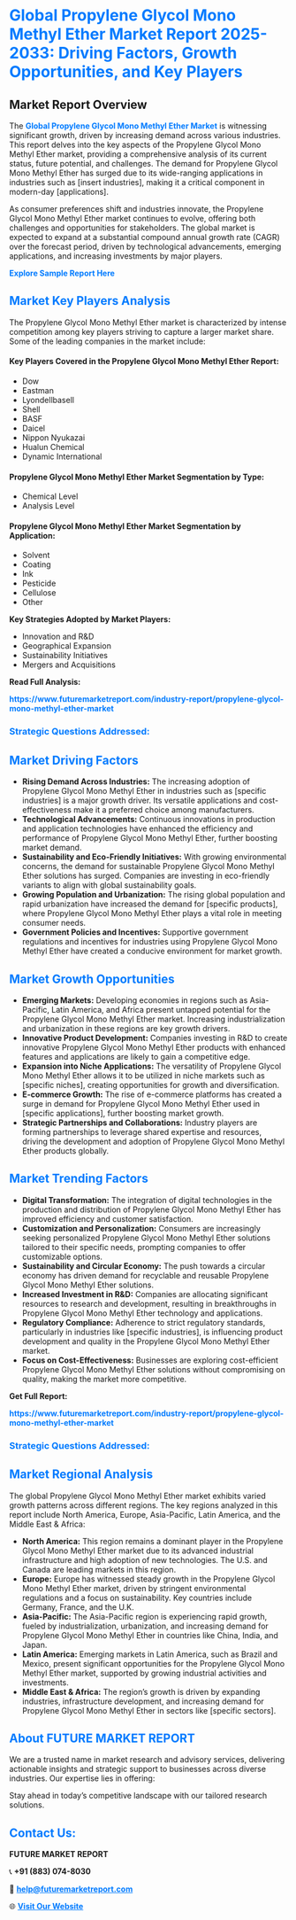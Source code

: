 <h1 style="color: #007BFF;">Global Propylene Glycol Mono Methyl Ether Market Report 2025-2033: Driving Factors, Growth Opportunities, and Key Players</h1>

<section id="overview">
<h2>Market Report Overview</h2>
<p>The <a href="https://www.futuremarketreport.com/industry-report/propylene-glycol-mono-methyl-ether-market" style="color: #007BFF; text-decoration: none;"><strong>Global Propylene Glycol Mono Methyl Ether Market</strong></a> is witnessing significant growth, driven by increasing demand across various industries. This report delves into the key aspects of the Propylene Glycol Mono Methyl Ether market, providing a comprehensive analysis of its current status, future potential, and challenges. The demand for Propylene Glycol Mono Methyl Ether has surged due to its wide-ranging applications in industries such as [insert industries], making it a critical component in modern-day [applications].</p>
<p>As consumer preferences shift and industries innovate, the Propylene Glycol Mono Methyl Ether market continues to evolve, offering both challenges and opportunities for stakeholders. The global market is expected to expand at a substantial compound annual growth rate (CAGR) over the forecast period, driven by technological advancements, emerging applications, and increasing investments by major players.</p>
</section>

<section id="overview">
<p><a href="https://www.futuremarketreport.com/request-sample/reportId=85412" style="color: #007BFF; text-decoration: none;"><strong>Explore Sample Report Here</strong></a></p>
</section>

<section id="key-players">
<h2 style="color: #007BFF;">Market Key Players Analysis</h2>
<p>The Propylene Glycol Mono Methyl Ether market is characterized by intense competition among key players striving to capture a larger market share. Some of the leading companies in the market include:</p>
<h4>Key Players Covered in the Propylene Glycol Mono Methyl Ether Report:</h4>
<ul><li>Dow</li><li>Eastman</li><li>Lyondellbasell</li><li>Shell</li><li>BASF</li><li>Daicel</li><li>Nippon Nyukazai</li><li>Hualun Chemical</li><li>Dynamic International</li></ul>
<h4>Propylene Glycol Mono Methyl Ether Market Segmentation by Type:</h4>
<ul><li>Chemical Level</li><li>Analysis Level</li></ul>

<h4>Propylene Glycol Mono Methyl Ether Market Segmentation by Application:</h4>
<ul><li>Solvent</li><li>Coating</li><li>Ink</li><li>Pesticide</li><li>Cellulose</li><li>Other</li></ul>
<p><strong>Key Strategies Adopted by Market Players:</strong></p>
<ul>
<li>Innovation and R&D</li>
<li>Geographical Expansion</li>
<li>Sustainability Initiatives</li>
<li>Mergers and Acquisitions</li>
</ul>
</section>

<section>
<p><strong>Read Full Analysis: </strong></p><a href="https://www.futuremarketreport.com/industry-report/propylene-glycol-mono-methyl-ether-market" style="color: #007BFF; text-decoration: none;"><strong>https://www.futuremarketreport.com/industry-report/propylene-glycol-mono-methyl-ether-market</strong></a>
<h3 style="color: #007BFF;">Strategic Questions Addressed:</h3>
</section>

<section id="driving-factors">
<h2 style="color: #007BFF;">Market Driving Factors</h2>
<ul>
<li><strong>Rising Demand Across Industries:</strong> The increasing adoption of Propylene Glycol Mono Methyl Ether in industries such as [specific industries] is a major growth driver. Its versatile applications and cost-effectiveness make it a preferred choice among manufacturers.</li>
<li><strong>Technological Advancements:</strong> Continuous innovations in production and application technologies have enhanced the efficiency and performance of Propylene Glycol Mono Methyl Ether, further boosting market demand.</li>
<li><strong>Sustainability and Eco-Friendly Initiatives:</strong> With growing environmental concerns, the demand for sustainable Propylene Glycol Mono Methyl Ether solutions has surged. Companies are investing in eco-friendly variants to align with global sustainability goals.</li>
<li><strong>Growing Population and Urbanization:</strong> The rising global population and rapid urbanization have increased the demand for [specific products], where Propylene Glycol Mono Methyl Ether plays a vital role in meeting consumer needs.</li>
<li><strong>Government Policies and Incentives:</strong> Supportive government regulations and incentives for industries using Propylene Glycol Mono Methyl Ether have created a conducive environment for market growth.</li>
</ul>
</section>

<section id="growth-opportunities">
<h2 style="color: #007BFF;">Market Growth Opportunities</h2>
<ul>
<li><strong>Emerging Markets:</strong> Developing economies in regions such as Asia-Pacific, Latin America, and Africa present untapped potential for the Propylene Glycol Mono Methyl Ether market. Increasing industrialization and urbanization in these regions are key growth drivers.</li>
<li><strong>Innovative Product Development:</strong> Companies investing in R&D to create innovative Propylene Glycol Mono Methyl Ether products with enhanced features and applications are likely to gain a competitive edge.</li>
<li><strong>Expansion into Niche Applications:</strong> The versatility of Propylene Glycol Mono Methyl Ether allows it to be utilized in niche markets such as [specific niches], creating opportunities for growth and diversification.</li>
<li><strong>E-commerce Growth:</strong> The rise of e-commerce platforms has created a surge in demand for Propylene Glycol Mono Methyl Ether used in [specific applications], further boosting market growth.</li>
<li><strong>Strategic Partnerships and Collaborations:</strong> Industry players are forming partnerships to leverage shared expertise and resources, driving the development and adoption of Propylene Glycol Mono Methyl Ether products globally.</li>
</ul>
</section>

<section id="trending-factors">
<h2 style="color: #007BFF;">Market Trending Factors</h2>
<ul>
<li><strong>Digital Transformation:</strong> The integration of digital technologies in the production and distribution of Propylene Glycol Mono Methyl Ether has improved efficiency and customer satisfaction.</li>
<li><strong>Customization and Personalization:</strong> Consumers are increasingly seeking personalized Propylene Glycol Mono Methyl Ether solutions tailored to their specific needs, prompting companies to offer customizable options.</li>
<li><strong>Sustainability and Circular Economy:</strong> The push towards a circular economy has driven demand for recyclable and reusable Propylene Glycol Mono Methyl Ether solutions.</li>
<li><strong>Increased Investment in R&D:</strong> Companies are allocating significant resources to research and development, resulting in breakthroughs in Propylene Glycol Mono Methyl Ether technology and applications.</li>
<li><strong>Regulatory Compliance:</strong> Adherence to strict regulatory standards, particularly in industries like [specific industries], is influencing product development and quality in the Propylene Glycol Mono Methyl Ether market.</li>
<li><strong>Focus on Cost-Effectiveness:</strong> Businesses are exploring cost-efficient Propylene Glycol Mono Methyl Ether solutions without compromising on quality, making the market more competitive.</li>
</ul>
</section>

<section>
<p><strong>Get Full Report: </strong></p><a href="https://www.futuremarketreport.com/industry-report/propylene-glycol-mono-methyl-ether-market" style="color: #007BFF; text-decoration: none;"><strong>https://www.futuremarketreport.com/industry-report/propylene-glycol-mono-methyl-ether-market</strong></a>
<h3 style="color: #007BFF;">Strategic Questions Addressed:</h3>
</section>


<section id="regional-analysis">
<h2 style="color: #007BFF;">Market Regional Analysis</h2>
<p>The global Propylene Glycol Mono Methyl Ether market exhibits varied growth patterns across different regions. The key regions analyzed in this report include North America, Europe, Asia-Pacific, Latin America, and the Middle East & Africa:</p>
<ul>
<li><strong>North America:</strong> This region remains a dominant player in the Propylene Glycol Mono Methyl Ether market due to its advanced industrial infrastructure and high adoption of new technologies. The U.S. and Canada are leading markets in this region.</li>
<li><strong>Europe:</strong> Europe has witnessed steady growth in the Propylene Glycol Mono Methyl Ether market, driven by stringent environmental regulations and a focus on sustainability. Key countries include Germany, France, and the U.K.</li>
<li><strong>Asia-Pacific:</strong> The Asia-Pacific region is experiencing rapid growth, fueled by industrialization, urbanization, and increasing demand for Propylene Glycol Mono Methyl Ether in countries like China, India, and Japan.</li>
<li><strong>Latin America:</strong> Emerging markets in Latin America, such as Brazil and Mexico, present significant opportunities for the Propylene Glycol Mono Methyl Ether market, supported by growing industrial activities and investments.</li>
<li><strong>Middle East & Africa:</strong> The region’s growth is driven by expanding industries, infrastructure development, and increasing demand for Propylene Glycol Mono Methyl Ether in sectors like [specific sectors].</li>
</ul>
</section>

<footer>
<h2 style="color: #007BFF;">About FUTURE MARKET REPORT</h2>
<p>We are a trusted name in market research and advisory services, delivering actionable insights and strategic support to businesses across diverse industries. Our expertise lies in offering:</p>

<p>Stay ahead in today’s competitive landscape with our tailored research solutions.</p>

<h2 style="color: #007BFF;">Contact Us:</h2>
<p><strong>FUTURE MARKET REPORT</strong></p>
<p>📞 <strong>+91 (883) 074-8030</strong></p>
<p>📧 <strong><a href="mailto:help@futuremarketreport.com" style="color: #007BFF;">help@futuremarketreport.com</a></strong></p>
<p>🌐 <strong><a href="https://www.futuremarketreport.com/" style="color: #007BFF;">Visit Our Website</a></strong></p>
</footer>
